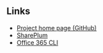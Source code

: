 Links
-----

* [Project home page (GitHub)](https://github.com/andreax79/python-sharepoint-cli)
* [SharePlum](https://github.com/jasonrollins/shareplum)
* [Office 365 CLI](https://github.com/pnp/office365-cli)

